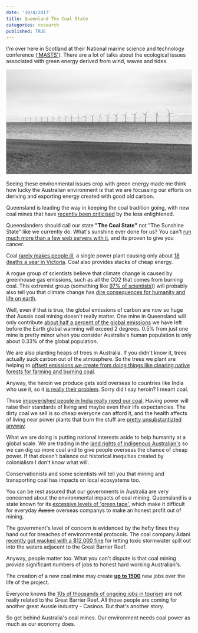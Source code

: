 ```yaml
---
date: '10/4/2017'
title: Queenland The Coal State
categories: research
published: TRUE
---
```


I'm over here in Scotland at their National marine science and technology conference (['MASTS'](https://theconversation.com/why-are-we-still-pursuing-the-adani-carmichael-mine-85100)). There are a lot of talks about the ecological issues associated with green energy derived from wind, waves and tides.

![](wind-farm.jpg)

Seeing these environmental issues crop with green energy made me think how lucky the Australian environment is that we are focussing our efforts on deriving and exporting energy created with good old carbon.

Queensland is leading the way in keeping the coal tradition going, with new coal mines that have [recently been criticised](https://theconversation.com/why-are-we-still-pursuing-the-adani-carmichael-mine-85100) by the less enlightened.

Queenslanders should call our state **"The Coal State"** not "The Sunshine State" like we currently do. What's sunshine ever done for us? You can't [run much more than a few web  servers with it](http://www.bbc.com/future/story/20161013-why-apple-and-google-are-going-solar), and its proven to give you cancer.

Coal [rarely makes people ill](https://www.atse.org.au/Documents/Publications/Reports/Energy/ATSE%20Hidden%20Costs%20Electricity%202009.pdf), a single power plant causing only about [18 deaths a year in Victoria](https://theconversation.com/why-coal-fired-power-stations-need-to-shut-on-health-grounds-68809). Coal also provides stacks of cheap energy.

A rogue group of scientists believe that climate change is caused by greenhouse gas emissions, such as all the CO2 that comes from burning coal. This extremist group (something like [97% of scientists](https://www.skepticalscience.com/global-warming-scientific-consensus-intermediate.htm))) will probably also tell you that climate change has [dire consequences for humanity and life on earth](https://www.ipcc.ch/report/ar5/syr/).

Well, even if that is true, the global emissions of carbon are now so huge that Aussie coal mining doesn't really matter. One mine in Queensland will only contribute [about half a percent of the global emissions](http://www.abc.net.au/news/2016-11-02/fast-tracking-adani-carmichael-coal-mine-a-bad-idea/7988116) we have left before the Earth global warming will exceed 2 degrees. 0.5% from just one mine is pretty minor when you consider Australia's human population is only about 0.33% of the global population.

We are also planting heaps of trees in Australia. If you didn't know it, trees actually suck carbon out of the atmosphere. So the trees we plant are helping to [offsett emissions we create from doing things like clearing native forests for farming and burning coal](https://theconversation.com/stopping-land-clearing-and-replanting-trees-could-help-keep-australia-cool-in-a-warmer-future-63654).

Anyway, the heroin we produce gets sold overseas to countries like India who use it, so it [is really their problem](http://www.theaustralian.com.au/national-affairs/geoff-cousins-accuses-matthew-canavan-of-drug-dealers-defence-on-adani/news-story/5b9d18577faed2dce79d39f39c1f30c3). Sorry did I say heroin? I meant coal.

Those [impoverished people in India really need our coal](https://theconversation.com/why-are-we-still-pursuing-the-adani-carmichael-mine-85100). Having power will raise their standards of living and maybe even their life expectancies. The dirty coal we sell is so cheap everyone can afford it, and the health affects of living near power plants that burn the stuff are [pretty unsubstantiated anyway](https://theconversation.com/why-coal-fired-power-stations-need-to-shut-on-health-grounds-68809).

What we are doing is putting national interests aside to help humanity at a global scale. We are trading in the [land rights of indigenous Australian's](https://theconversation.com/australias-climate-bomb-the-senselessness-of-adanis-carmichael-coal-mine-76155) so we can dig up more coal and to give people overseas the chance of cheap power. If that doesn't balance out historical inequities created by colonialism I don't know what will.

Conservationists and some scientists will tell you that mining and transporting coal has impacts on local ecosystems too.

You can be rest assured that our governments in Australia are very concerned about the environmental impacts of coal mining. Queensland is a state known for its [excessive levels of 'green tape'](http://statements.qld.gov.au/Statement/Id/79374), which make it difficult for everyday ~~Aussie~~ overseas companys to make an honest profit out of mining.

The government's level of concern is evidenced by the hefty fines they hand out for breaches of environmental protocols. The coal company Adani [recently got wacked with a $12,000 fine](http://www.abc.net.au/news/2017-08-11/adani-avoids-multi-million-dollar-fine-over-sediment-water/8796178) for letting toxic stormwater spill out into the waters adjacent to the Great Barrier Reef.

Anyway, people matter too. What you can't dispute is that coal mining provide significant numbers of jobs to honest hard working Australian's.

The creation of a new coal mine may create [**up to 1500**](http://www.theaustralian.com.au/business/business-spectator/fact-check-will-adanis-coal-mine-really-boost-employment-by-10000-jobs/news-story/903c1932738b1d1a1763c74e45f4d7c7) new jobs over the life of the project.

Everyone knows the [10s of thousands of ongoing jobs in tourism](http://www.telegraph.co.uk/news/2017/06/26/great-barrier-reef-now-worth-56bn-australias-economy/) are not really related to the Great Barrier Reef. All those people are coming for another great Aussie industry - Casinos. But that's another story.

So get behind Australia's coal mines. Our environment needs coal power as much as our economy does.
